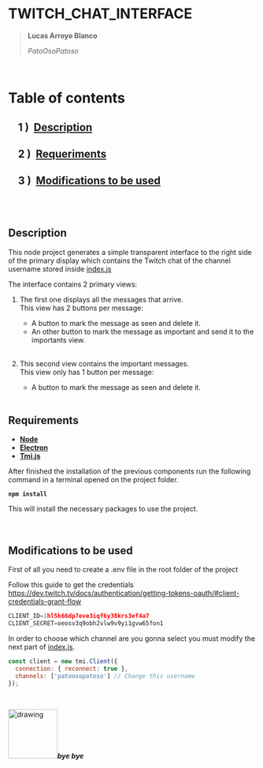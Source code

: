 <!-- Intro -->
# **TWITCH_CHAT_INTERFACE**
> **Lucas Arroyo Blanco**  
> 
> _PatoOsoPatoso_  

&nbsp; 

<!-- Index -->
# Table of contents
## &nbsp;&nbsp;&nbsp;&nbsp;1&nbsp;)&nbsp;&nbsp;[Description](#description)
## &nbsp;&nbsp;&nbsp;&nbsp;2&nbsp;)&nbsp;&nbsp;[Requeriments](#requirements)
## &nbsp;&nbsp;&nbsp;&nbsp;3&nbsp;)&nbsp;&nbsp;[Modifications to be used](#modifications-to-be-used)  

&nbsp;  
&nbsp; 

<!-- Description -->
## **Description**
This node project generates a simple transparent interface to the right side of the primary display which contains the Twitch chat of the channel username stored inside [index.js](src/index.js)

The interface contains 2 primary views:

1. The first one displays all the messages that arrive.  
   This view has 2 buttons per message:  

   * A button to mark the message as seen and delete it.
   * An other button to mark the message as important and send it to the importants view.  
&nbsp; 

2. This second view contains the important messages.  
   This view only has 1 button per message:

   * A button to mark the message as seen and delete it.  
&nbsp; 

<!-- Requirements -->
## **Requirements**
* **[Node](https://nodejs.org/)**
* **[Electron](https://www.electronjs.org/)**
* **[Tmi.js](https://tmijs.com/)**

After finished the installation of the previous components run the following command in a terminal opened on the project folder.  

**`npm install`**  

This will install the necessary packages to use the project.
&nbsp;  
&nbsp;  
&nbsp;  

<!-- Modifications -->
## **Modifications to be used**
First of all you need to create a .env file in the root folder of the project

Follow this guide to get the credentials https://dev.twitch.tv/docs/authentication/getting-tokens-oauth/#client-credentials-grant-flow
```js
CLIENT_ID=1hl5k66dp7eve3iqf6y38krs3ef4a7
CLIENT_SECRET=oeosv3q9obh2vlw9v9yi1gvw65fon1
```

In order to choose which channel are you gonna select you must modify the next part of [index.js](src/index.js).
```js
const client = new tmi.Client({
  connection: { reconnect: true },
  channels: ['patoosopatoso'] // Change this username
});
```
&nbsp;

<!-- Bye bye -->
<img src="https://static.wikia.nocookie.net/horadeaventura/images/c/c2/CaracolRJS.png/revision/latest?cb=20140518032802&path-prefix=es" alt="drawing" style="width:100px;"/>**_bye bye_**